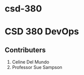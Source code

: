 # csd-380
<h1>CSD 380 DevOps</h1>
<h2>Contributers</h2>
<ol>
  <li>Celine Del Mundo</li>
  <li>Professor Sue Sampson</li>
</ol>
